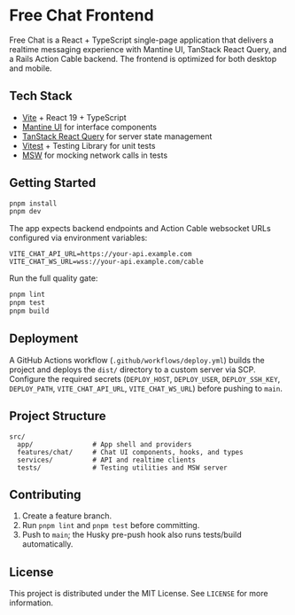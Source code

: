 # Free Chat Frontend

Free Chat is a React + TypeScript single-page application that delivers a realtime messaging experience with Mantine UI, TanStack React Query, and a Rails Action Cable backend. The frontend is optimized for both desktop and mobile.

## Tech Stack

- [Vite](https://vite.dev/) + React 19 + TypeScript
- [Mantine UI](https://mantine.dev/) for interface components
- [TanStack React Query](https://tanstack.com/query/latest) for server state management
- [Vitest](https://vitest.dev/) + Testing Library for unit tests
- [MSW](https://mswjs.io/) for mocking network calls in tests

## Getting Started

```bash
pnpm install
pnpm dev
```

The app expects backend endpoints and Action Cable websocket URLs configured via environment variables:

```env
VITE_CHAT_API_URL=https://your-api.example.com
VITE_CHAT_WS_URL=wss://your-api.example.com/cable
```

Run the full quality gate:

```bash
pnpm lint
pnpm test
pnpm build
```

## Deployment

A GitHub Actions workflow (`.github/workflows/deploy.yml`) builds the project and deploys the `dist/` directory to a custom server via SCP. Configure the required secrets (`DEPLOY_HOST`, `DEPLOY_USER`, `DEPLOY_SSH_KEY`, `DEPLOY_PATH`, `VITE_CHAT_API_URL`, `VITE_CHAT_WS_URL`) before pushing to `main`.

## Project Structure

```
src/
  app/               # App shell and providers
  features/chat/     # Chat UI components, hooks, and types
  services/          # API and realtime clients
  tests/             # Testing utilities and MSW server
```

## Contributing

1. Create a feature branch.
2. Run `pnpm lint` and `pnpm test` before committing.
3. Push to `main`; the Husky pre-push hook also runs tests/build automatically.

## License

This project is distributed under the MIT License. See `LICENSE` for more information.
